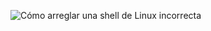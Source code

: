 <p><img src="https://tecnonucleous.com/content/images/2018/04/linux-shell.jpg" alt="Cómo arreglar una shell de Linux incorrecta"><br></p>
